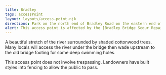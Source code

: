 ```yaml
---
title: Bradley
tags: accessPoint
layout: layouts/access-point.njk
directions: Park on the north end of Bradley Road on the eastern end of the Bradley bridge. There is a trash can and clear trail along the right side of the bridge as you face west. Pass through an opening built into a fence and under the pylons of the bridge.
alert: This access point is affected by the [Bradley Bridge Scour Repair project](/en/overview/bradley-bridge-repair/). Access may be cut off.
---
```


A beautiful stretch of the river surrounded by shaded cottonwood trees. Many locals will access the river under the bridge then wade upstream to the old bridge footing for some deep swimming holes.

This access point does not involve trespassing. Landowners have built styles into fencing to allow the public to pass.
